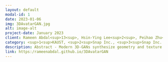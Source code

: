 ```yaml
---
layout: default
modal-id: 1
date: 2023-01-06
img: 3DAvatarGAN.jpg
alt: image-alt
project-date: January 2023
client: Rameen Abdal<sup>13<sup>, Hsin-Ying Lee<sup>2<sup>, Peihao Zhu<sup>13<sup>, Menglei Chai<sup>2<sup>, Aliaksandr Siarohin<sup>2<sup> Peter Wonka<sup>1<sup>, Sergey Tulyakov<sup>2<sup>
category: <sup>1<sup>KAUST, <sup>2<sup>Snap Inc., <sup>3<sup>Snap Inc. internship
description: Abstract - Modern 3D-GANs synthesize geometry and texture by training on large-scale datasets with a consistent structure. Training such models on stylized, artistic data, with often unknown, highly variable geometry, and camera information has not yet been shown possible. Can we train a 3D GAN on such artistic data, while maintaining multiview consistency and texture quality? To this end, we propose an adaptation framework, where the source domain is a pre-trained 3D-GAN, while the target domain is a 2DGAN trained on artistic datasets. We then distill the knowledge from a 2D generator to the source 3D generator. To do that, we first propose an optimization-based method to align the distributions of camera parameters across domains. Second, we propose regularizations necessary to learn high-quality texture, while avoiding degenerate geometric solutions, such as flat shapes. Third, we show a deformation-based technique for modeling exaggerated geometry of artistic domains, enabling—as a byproduct— personalized geometric editing. Finally, we propose a novel inversion method for 3D-GANs linking the latent spaces of the source and the target domains. Our contributions—for the first time—allow for the generation, editing, and animation of personalized artistic 3D avatars on artistic datasets.
link: https:/rameenabdal.github.io/3DAvatarGAN
---
```

